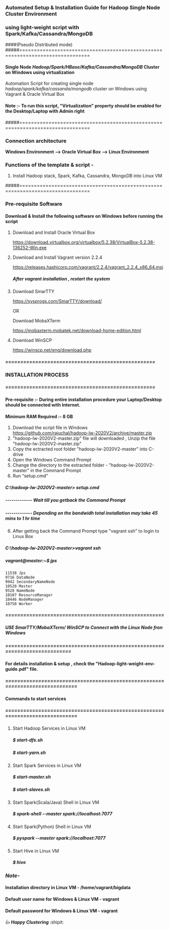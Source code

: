 ### Automated Setup & Installation Guide for Hadoop Single Node Cluster Environment
### using light-weight script with Spark/Kafka/Cassandra/MongoDB
####(Pseudo Distributed mode)
#####==============================================================================

#### Single Node _Hadoop/Spark/HBase/Kafka/Cassandra/MongoDB_ Cluster on Windows using virtualization

Automation Script for creating single node _hadoop/spark/kafka/cassanda/mongodb_ cluster on Windows 
using Vagrant & Oracle Virtual Box 

#### Note :- To run this script, "Virtualization" property should be enabled for the Desktop/Laptop with Admin right
#####==============================================================================
### Connection architecture

**Windows Environment --> Oracle Virtual Box --> Linux Environment**

### Functions of the template & script -
1. Install Hadoop stack, Spark, Kafka, Cassandra, MongoDB into Linux VM

#####==============================================================================
### Pre-requisite Software
#### Download & Install the following software on Windows before running the script

1. Download and Install Oracle Virtual Box
   	
	https://download.virtualbox.org/virtualbox/5.2.38/VirtualBox-5.2.38-136252-Win.exe

2. Download and Install Vagrant version 2.2.4
  
	https://releases.hashicorp.com/vagrant/2.2.4/vagrant_2.2.4_x86_64.msi
  
      ##### After vagrant installation , restart the system
	
3. Download SmarTTY

	https://sysprogs.com/SmarTTY/download/
	
	OR
	
	Download MobaXTerm
	
	https://mobaxterm.mobatek.net/download-home-edition.html

4. Download WinSCP

	https://winscp.net/eng/download.php
	

	
##### ==================================================
###  INSTALLATION PROCESS
##### ==================================================

#### Pre-requisite :- During entire installation procedure your Laptop/Desktop should be connected with Internet.
#### Minimum RAM Required :- 8 GB

1. Download the script file in Windows
    https://github.com/rajuchal/hadoop-lw-2020V2/archive/master.zip
2. "hadoop-lw-2020V2-master.zip" file will downloaded , Unzip the file "hadoop-lw-2020V2-master.zip"
3. Copy the ectracted root folder "hadoop-lw-2020V2-master" into C-drive
4. Open the Windows Command Prompt
5. Change the directory to the extracted folder - "hadoop-lw-2020V2-master" in the Command Prompt
6. Run “setup.cmd”

##### C:\hadoop-lw-2020V2-master> setup.cmd

##### ------------- Wait till you getback the Command Prompt
##### ------------- Depending on the bandwidh total installation may take 45 mins to 1 hr time

6. After getting back the Command Prompt type "vagrant ssh" to login to Linux Box

##### C:\hadoop-lw-2020V2-master>vagrant ssh

##### vagrant@master:~$ jps
	11538 Jps
	9716 DataNode
	9942 SecondaryNameNode
	10520 Master
	9528 NameNode
	10107 ResourceManager
	10446 NodeManager
	10750 Worker


##### =====================================================
##### USE SmarTTY/MobaXTerm/ WinSCP to Connect with the Linux Node fron Windows

##### ===========================================================================

#### For details installation & setup , check the "Hadoop-light-weight-env-guide.pdf" file.

##### =============================================================================

#### Commands to start services

##### =============================================================================

1. Start Hadoop Services in Linux VM
    ##### $ start-dfs.sh
    ##### $ start-yarn.sh

2. Start Spark Services in Linux VM
    ##### $ start-master.sh
    ##### $ start-slaves.sh

3. Start Spark(Scala/Java) Shell  in Linux VM

    ##### $ spark-shell --master spark://localhost:7077

4. Start Spark(Python) Shell  in Linux VM

    ##### $ pyspark --master spark://localhost:7077

5. Start Hive  in Linux VM

    ##### $ hive

### *Note-*
#### Installation directory in Linux VM - /home/vagrant/bigdata
#### Default user name for Windows & Linux VM - vagrant
#### Default password for Windows & Linux VM - vagrant

:+1: **_Happy Clustering_** :shipit:
